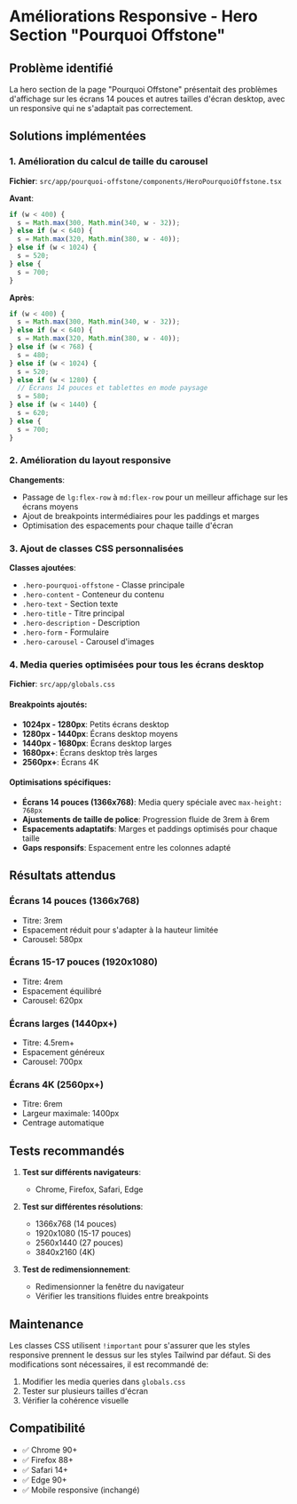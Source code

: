 # Améliorations Responsive - Hero Section "Pourquoi Offstone"

## Problème identifié
La hero section de la page "Pourquoi Offstone" présentait des problèmes d'affichage sur les écrans 14 pouces et autres tailles d'écran desktop, avec un responsive qui ne s'adaptait pas correctement.

## Solutions implémentées

### 1. Amélioration du calcul de taille du carousel
**Fichier**: `src/app/pourquoi-offstone/components/HeroPourquoiOffstone.tsx`

**Avant**:
```javascript
if (w < 400) {
  s = Math.max(300, Math.min(340, w - 32));
} else if (w < 640) {
  s = Math.max(320, Math.min(380, w - 40));
} else if (w < 1024) {
  s = 520;
} else {
  s = 700;
}
```

**Après**:
```javascript
if (w < 400) {
  s = Math.max(300, Math.min(340, w - 32));
} else if (w < 640) {
  s = Math.max(320, Math.min(380, w - 40));
} else if (w < 768) {
  s = 480;
} else if (w < 1024) {
  s = 520;
} else if (w < 1280) {
  // Écrans 14 pouces et tablettes en mode paysage
  s = 580;
} else if (w < 1440) {
  s = 620;
} else {
  s = 700;
}
```

### 2. Amélioration du layout responsive
**Changements**:
- Passage de `lg:flex-row` à `md:flex-row` pour un meilleur affichage sur les écrans moyens
- Ajout de breakpoints intermédiaires pour les paddings et marges
- Optimisation des espacements pour chaque taille d'écran

### 3. Ajout de classes CSS personnalisées
**Classes ajoutées**:
- `.hero-pourquoi-offstone` - Classe principale
- `.hero-content` - Conteneur du contenu
- `.hero-text` - Section texte
- `.hero-title` - Titre principal
- `.hero-description` - Description
- `.hero-form` - Formulaire
- `.hero-carousel` - Carousel d'images

### 4. Media queries optimisées pour tous les écrans desktop
**Fichier**: `src/app/globals.css`

#### Breakpoints ajoutés:
- **1024px - 1280px**: Petits écrans desktop
- **1280px - 1440px**: Écrans desktop moyens
- **1440px - 1680px**: Écrans desktop larges
- **1680px+**: Écrans desktop très larges
- **2560px+**: Écrans 4K

#### Optimisations spécifiques:
- **Écrans 14 pouces (1366x768)**: Media query spéciale avec `max-height: 768px`
- **Ajustements de taille de police**: Progression fluide de 3rem à 6rem
- **Espacements adaptatifs**: Marges et paddings optimisés pour chaque taille
- **Gaps responsifs**: Espacement entre les colonnes adapté

## Résultats attendus

### Écrans 14 pouces (1366x768)
- Titre: 3rem
- Espacement réduit pour s'adapter à la hauteur limitée
- Carousel: 580px

### Écrans 15-17 pouces (1920x1080)
- Titre: 4rem
- Espacement équilibré
- Carousel: 620px

### Écrans larges (1440px+)
- Titre: 4.5rem+
- Espacement généreux
- Carousel: 700px

### Écrans 4K (2560px+)
- Titre: 6rem
- Largeur maximale: 1400px
- Centrage automatique

## Tests recommandés

1. **Test sur différents navigateurs**:
   - Chrome, Firefox, Safari, Edge

2. **Test sur différentes résolutions**:
   - 1366x768 (14 pouces)
   - 1920x1080 (15-17 pouces)
   - 2560x1440 (27 pouces)
   - 3840x2160 (4K)

3. **Test de redimensionnement**:
   - Redimensionner la fenêtre du navigateur
   - Vérifier les transitions fluides entre breakpoints

## Maintenance

Les classes CSS utilisent `!important` pour s'assurer que les styles responsive prennent le dessus sur les styles Tailwind par défaut. Si des modifications sont nécessaires, il est recommandé de:

1. Modifier les media queries dans `globals.css`
2. Tester sur plusieurs tailles d'écran
3. Vérifier la cohérence visuelle

## Compatibilité

- ✅ Chrome 90+
- ✅ Firefox 88+
- ✅ Safari 14+
- ✅ Edge 90+
- ✅ Mobile responsive (inchangé)
